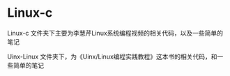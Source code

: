 # Linux-c
Linux-c 文件夹下主要为李慧芹Linux系统编程视频的相关代码，以及一些简单的笔记

Uinx-Linux 文件夹下，为《Uinx/Linux编程实践教程》这本书的相关代码，和一些简单的笔记
